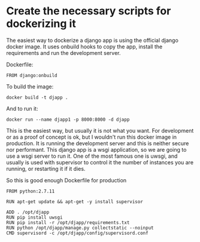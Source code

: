 # Create the necessary scripts for dockerizing it

The easiest way to dockerize a django app is using the official django docker image. It uses onbuild hooks to copy the app, install the requirements and run the development server.

Dockerfile:

```
FROM django:onbuild

```

To build the image:
```
docker build -t djapp .
```

And to run it:

```
docker run --name djapp1 -p 8000:8000 -d djapp
```

This is the easiest way, but usually it is not what you want. For development or as a proof of concept is ok, but I wouldn't run this docker image in production. It is running the development server and this is neither secure nor performant. This django app is a wsgi application, so we are going to use a wsgi server to run it. One of the most famous one is uwsgi, and usually is used with supervisor to control it the number of instances you are running, or restarting it if it dies.

So this is good enough Dockerfile for production

```
FROM python:2.7.11

RUN apt-get update && apt-get -y install supervisor

ADD . /opt/djapp
RUN pip install uwsgi
RUN pip install -r /opt/djapp/requirements.txt
RUN python /opt/djapp/manage.py collectstatic --noinput
CMD supervisord -c /opt/djapp/config/supervisord.conf

```
